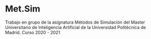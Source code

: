# Met.Sim
Trabajo en grupo de la asignatura Métodos de Simulación del Master Universitario de Inteligencia Artificial de la Universidad Politécnica de Madrid.
Curso 2020 - 2021
